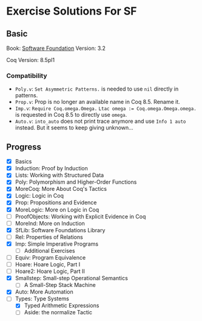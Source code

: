 # Exercise Solutions For SF

## Basic

Book: [Software Foundation](https://www.cis.upenn.edu/~bcpierce/sf/current/)
Version: 3.2

Coq Version: 8.5pl1

### Compatibility

- `Poly.v`: `Set Asymmetric Patterns.` is needed to use `nil` directly in patterns.
- `Prop.v`: Prop is no longer an available name in Coq 8.5. Rename it.
- `Imp.v`:
`Require Coq.omega.Omega.`
`Ltac omega := Coq.omega.Omega.omega.`
is requested in Coq 8.5 to directly use `omega`.
- `Auto.v`: `into_auto` does not print trace anymore and use `Info 1 auto` instead. But it seems to keep giving unknown...

## Progress

- [x] Basics
- [x] Induction: Proof by Induction
- [x] Lists: Working with Structured Data
- [x] Poly: Polymorphism and Higher-Order Functions
- [x] MoreCoq: More About Coq's Tactics
- [x] Logic: Logic in Coq
- [x] Prop: Propositions and Evidence
- [x] MoreLogic: More on Logic in Coq
- [ ] ProofObjects: Working with Explicit Evidence in Coq
- [ ] MoreInd: More on Induction
- [x] SfLib: Software Foundations Library
- [ ] Rel: Properties of Relations
- [x] Imp: Simple Imperative Programs
  - [ ] Additional Exercises
- [ ] Equiv: Program Equivalence
- [ ] Hoare: Hoare Logic, Part I
- [ ] Hoare2: Hoare Logic, Part II
- [x] Smallstep: Small-step Operational Semantics
  - [ ] A Small-Step Stack Machine
- [x] Auto: More Automation
- [ ] Types: Type Systems
  - [x] Typed Arithmetic Expressions
  - [ ] Aside: the normalize Tactic
